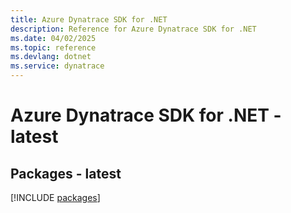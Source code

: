 ```yaml
---
title: Azure Dynatrace SDK for .NET
description: Reference for Azure Dynatrace SDK for .NET
ms.date: 04/02/2025
ms.topic: reference
ms.devlang: dotnet
ms.service: dynatrace
---
```

# Azure Dynatrace SDK for .NET - latest
## Packages - latest
[!INCLUDE [packages](dynatrace-index.md)]